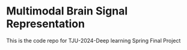 # Multimodal Brain Signal Representation

This is the code repo for TJU-2024-Deep learning Spring Final Project